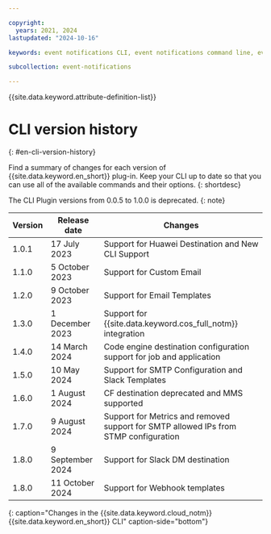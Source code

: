 ```yaml
---

copyright:
  years: 2021, 2024
lastupdated: "2024-10-16"

keywords: event notifications CLI, event notifications command line, event notifications terminal, event notifications shell, Event Notifications, en, en version history

subcollection: event-notifications

---
```


{{site.data.keyword.attribute-definition-list}}


# CLI version history
{: #en-cli-version-history}

Find a summary of changes for each version of {{site.data.keyword.en_short}} plug-in. Keep your CLI up to date so that you can use all of the available commands and their options.
{: shortdesc}

The CLI Plugin versions from 0.0.5 to 1.0.0 is deprecated.
{: note}



| Version    | Release date     | Changes                                                                  |
| ---------- | ---------------- | ------------------------------------------------------------------------ |
| 1.0.1      | 17 July 2023     | Support for Huawei Destination and New CLI Support                       |
| 1.1.0      | 5 October 2023   | Support for Custom Email                                                 |
| 1.2.0      | 9 October 2023   | Support for Email Templates                                              |
| 1.3.0      | 1 December 2023  | Support for {{site.data.keyword.cos_full_notm}} integration              |
| 1.4.0      | 14 March 2024    | Code engine destination configuration support for job and application    |
| 1.5.0      | 10 May 2024      | Support for SMTP Configuration and Slack Templates                       |
| 1.6.0      | 1 August 2024    | CF destination deprecated and MMS supported                              |
| 1.7.0      | 9 August 2024    | Support for Metrics and removed support for SMTP allowed IPs from STMP configuration |
| 1.8.0      | 9 September 2024 | Support for Slack DM destination                                         |
| 1.8.0      | 11 October 2024  | Support for Webhook templates                                            |
{: caption="Changes in the {{site.data.keyword.cloud_notm}} {{site.data.keyword.en_short}} CLI" caption-side="bottom"}
